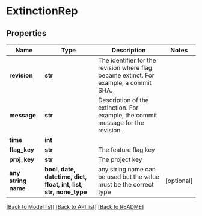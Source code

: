 # ExtinctionRep


## Properties
Name | Type | Description | Notes
------------ | ------------- | ------------- | -------------
**revision** | **str** | The identifier for the revision where flag became extinct. For example, a commit SHA. | 
**message** | **str** | Description of the extinction. For example, the commit message for the revision. | 
**time** | **int** |  | 
**flag_key** | **str** | The feature flag key | 
**proj_key** | **str** | The project key | 
**any string name** | **bool, date, datetime, dict, float, int, list, str, none_type** | any string name can be used but the value must be the correct type | [optional]

[[Back to Model list]](../README.md#documentation-for-models) [[Back to API list]](../README.md#documentation-for-api-endpoints) [[Back to README]](../README.md)


